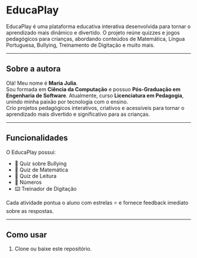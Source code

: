 # EducaPlay

EducaPlay é uma plataforma educativa interativa desenvolvida para tornar o aprendizado mais dinâmico e divertido. O projeto reúne quizzes e jogos pedagógicos para crianças, abordando conteúdos de Matemática, Língua Portuguesa, Bullying, Treinamento de Digitação e muito mais.

---

## Sobre a autora

Olá! Meu nome é **Maria Julia**.  
Sou formada em **Ciência da Computação** e possuo **Pós-Graduação em Engenharia de Software**. Atualmente, curso **Licenciatura em Pedagogia**, unindo minha paixão por tecnologia com o ensino.  
Crio projetos pedagógicos interativos, criativos e acessíveis para tornar o aprendizado mais divertido e significativo para as crianças.

---

## Funcionalidades

O EducaPlay possui:

- 🎯 Quiz sobre Bullying  
- 🧮 Quiz de Matemática  
- 📖 Quiz de Leitura  
- 🔢 Números  
- ⌨️ Treinador de Digitação  


Cada atividade pontua o aluno com estrelas ⭐ e fornece feedback imediato sobre as respostas.

---

## Como usar

1. Clone ou baixe este repositório.

